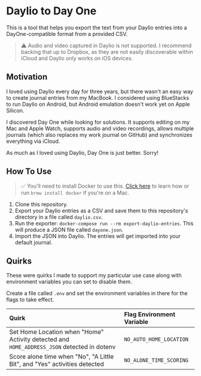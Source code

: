 # Daylio to Day One

This is a tool that helps you export the text from your Daylio entries into a
DayOne-compatible format from a provided CSV.

> ⚠️  Audio and video captured in Daylio is not supported. I recommend backing
> that up to Dropbox, as they are not easily discoverable within iCloud and
> Daylio only works on iOS devices.

## Motivation

I loved using Daylio every day for three years, but there wasn't an easy way to
create journal entries from my MacBook. I considered using BlueStacks to run
Daylio on Android, but Android emulation doesn't work yet on Apple Silicon.

I discovered Day One while looking for solutions. It supports editing on my Mac
and Apple Watch, supports audio and video recordings, allows multiple journals
(which also replaces my work journal on GitHub) and synchronizes everything via
iCloud.

As much as I loved using Daylio, Day One is just better. Sorry!

## How To Use

> ✅ You'll need to install Docker to use this. [Click here](https://get.docker.io)
> to learn how or run `brew install docker` if you're on a Mac.

1. Clone this repository.
2. Export your Daylio entries as a CSV and save them to this repository's
   directory in a file called `daylio.csv`.
3. Run the exporter: `docker-compose run --rm export-daylio-entries`.
   This will produce a JSON file called `dayone.json`.
4. Import the JSON into Daylio. The entries will get imported into your default
   journal.

## Quirks

These were quirks I made to support my particular use case along with
environment variables you can set to disable them.

Create a file called `.env` and set the environment variables in there for
the flags to take effect.

| Quirk                                                                                      | Flag Environment Variable |
| :----                                                                                      | :------                   |
| Set Home Location when "Home" Activity detected and `HOME_ADDRESS_JSON` detected in dotenv | `NO_AUTO_HOME_LOCATION`   |
| Score alone time when "No", "A Little Bit", and "Yes" activities detected                  | `NO_ALONE_TIME_SCORING`   |
